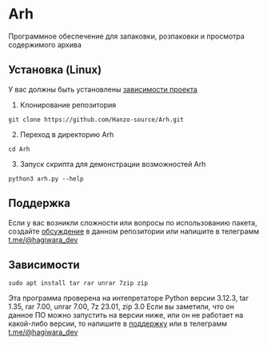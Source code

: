 # Arh
Программное обеспечение для запаковки, розпаковки и просмотра содержимого архива <!-- описание репозитория -->

<!--Установка-->
## Установка (Linux)
У вас должны быть установлены [зависимости проекта](https://github.com/Hanzo-source/Arh#зависимости)

1. Клонирование репозитория 

```git clone https://github.com/Hanzo-source/Arh.git```

2. Переход в директорию Arh

```cd Arh```

3. Запуск скрипта для демонстрации возможностей Arh

```python3 arh.py --help```

<!--Поддержка-->
## Поддержка
Если у вас возникли сложности или вопросы по использованию пакета, создайте 
[обсуждение](https://github.com/Hanzo-source/Arh/issues/new) в данном репозитории или напишите в телеграмм [t.me/@hagiwara_dev](https://t.me/hagiwara_dev)

<!--зависимости-->
## Зависимости

```sudo apt install tar rar unrar 7zip zip```

Эта программа проверена на интепретаторе Python версии 3.12.3, tar 1.35, rar 7.00, unrar 7.00, 7z 23.01, zip 3.0 Если вы заметили, что он данное ПО можно запустить на версии ниже, или он не работает на какой-либо версии, то напишите в [поддержку](https://github.com/Hanzo-source/Arh#поддержка) или в телеграмм [t.me/@hagiwara_dev](https://t.me/hagiwara_dev)
